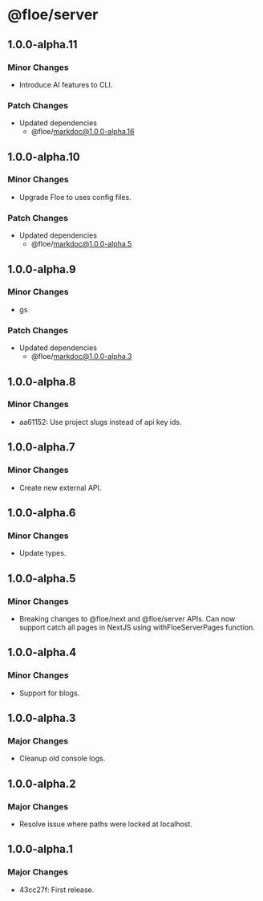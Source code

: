 # @floe/server

## 1.0.0-alpha.11

### Minor Changes

- Introduce AI features to CLI.

### Patch Changes

- Updated dependencies
  - @floe/markdoc@1.0.0-alpha.16

## 1.0.0-alpha.10

### Minor Changes

- Upgrade Floe to uses config files.

### Patch Changes

- Updated dependencies
  - @floe/markdoc@1.0.0-alpha.5

## 1.0.0-alpha.9

### Minor Changes

- gs

### Patch Changes

- Updated dependencies
  - @floe/markdoc@1.0.0-alpha.3

## 1.0.0-alpha.8

### Minor Changes

- aa61152: Use project slugs instead of api key ids.

## 1.0.0-alpha.7

### Minor Changes

- Create new external API.

## 1.0.0-alpha.6

### Minor Changes

- Update types.

## 1.0.0-alpha.5

### Minor Changes

- Breaking changes to @floe/next and @floe/server APIs. Can now support catch all pages in NextJS using withFloeServerPages function.

## 1.0.0-alpha.4

### Minor Changes

- Support for blogs.

## 1.0.0-alpha.3

### Major Changes

- Cleanup old console logs.

## 1.0.0-alpha.2

### Major Changes

- Resolve issue where paths were locked at localhost.

## 1.0.0-alpha.1

### Major Changes

- 43cc27f: First release.
